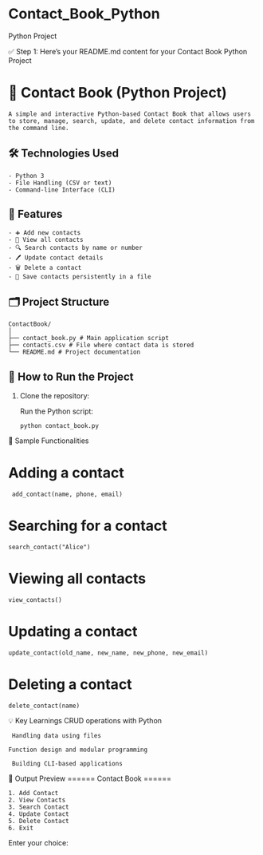 # Contact_Book_Python
Python Project

✅ Step 1: Here’s your README.md content for your Contact Book Python Project

# 📒 Contact Book (Python Project)

    A simple and interactive Python-based Contact Book that allows users to store, manage, search, update, and delete contact information from the command line.


## 🛠 Technologies Used

    - Python 3
    - File Handling (CSV or text)
    - Command-line Interface (CLI)


## 🔑 Features

    - ➕ Add new contacts
    - 📄 View all contacts
    - 🔍 Search contacts by name or number
    - 🖊️ Update contact details
    - 🗑️ Delete a contact
    - 💾 Save contacts persistently in a file


## 🗂️ Project Structure

    ContactBook/
    │
    ├── contact_book.py # Main application script
    ├── contacts.csv # File where contact data is stored
    └── README.md # Project documentation

## 🚀 How to Run the Project

1. Clone the repository:

    Run the Python script:

       python contact_book.py
🧪 Sample Functionalities

# Adding a contact
     add_contact(name, phone, email)

# Searching for a contact
    search_contact("Alice")

# Viewing all contacts
    view_contacts()

# Updating a contact
    update_contact(old_name, new_name, new_phone, new_email)

# Deleting a contact
    delete_contact(name)


💡 Key Learnings
CRUD operations with Python

     Handling data using files

    Function design and modular programming

     Building CLI-based applications

📸 Output Preview
====== Contact Book ======

    1. Add Contact
    2. View Contacts
    3. Search Contact
    4. Update Contact
    5. Delete Contact
    6. Exit

Enter your choice:

